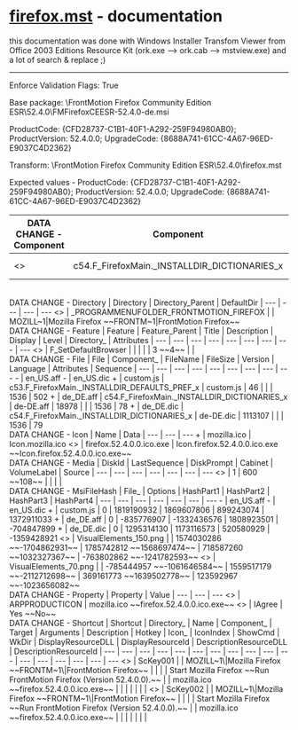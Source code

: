 [firefox.mst](firefox.mst) - documentation
===
this documentation was done with Windows Installer Transfom Viewer from Office 2003 Editions Resource Kit (ork.exe --> ork.cab --> mstview.exe) and a lot of search & replace ;)
***

Enforce Validation Flags: True

Base package: \FrontMotion Firefox Community Edition ESR\52.4.0\FMFirefoxCEESR-52.4.0-de.msi

ProductCode: {CFD28737-C1B1-40F1-A292-259F94980AB0}; ProductVersion: 52.4.0.0; UpgradeCode: {8688A741-61CC-4A67-96ED-E9037C4D2362}

Transform: \FrontMotion Firefox Community Edition ESR\52.4.0\firefox.mst

Expected values - ProductCode: {CFD28737-C1B1-40F1-A292-259F94980AB0}; ProductVersion: 52.4.0.0; UpgradeCode: {8688A741-61CC-4A67-96ED-E9037C4D2362}


DATA CHANGE - Component | Component | ComponentId | Directory_ | Attributes | Condition | KeyPath
--- | --- | --- | --- | --- | --- | ---
 <> | c54.F_FirefoxMain._INSTALLDIR_DICTIONARIES_x | | | | | de_DE.aff ~~en_US.aff~~
<br>
DATA CHANGE - Directory | Directory | Directory_Parent | DefaultDir | 
--- | --- | --- | ---
 <> | _PROGRAMMENUFOLDER_FRONTMOTION_FIREFOX | | MOZILL~1|Mozilla Firefox ~~FRONTM~1|FrontMotion Firefox~~
<br>
DATA CHANGE - Feature | Feature | Feature_Parent | Title | Description | Display | Level | Directory_ | Attributes | 
--- | --- | --- | --- | --- | --- | --- | --- | ---
 <> | F_SetDefaultBrowser | | | | | 3 ~~4~~ | | 
<br>
DATA CHANGE - File | File | Component_ | FileName | FileSize | Version | Language | Attributes | Sequence | 
--- | --- | --- | --- | --- | --- | --- | --- | ---
 - | en_US.aff
 - | en_US.dic
 + | custom.js | c53.F_FirefoxMain._INSTALLDIR_DEFAULTS_PREF_x | custom.js | 46 | | | 1536 | 502
 + | de_DE.aff | c54.F_FirefoxMain._INSTALLDIR_DICTIONARIES_x | de-DE.aff | 18978 | | | 1536 | 78
 + | de_DE.dic | c54.F_FirefoxMain._INSTALLDIR_DICTIONARIES_x | de-DE.dic | 1113107 | | | 1536 | 79
<br>
DATA CHANGE - Icon | Name | Data | 
--- | --- | ---
 + | mozilla.ico | Icon.mozilla.ico
 <> | firefox.52.4.0.0.ico.exe | Icon.firefox.52.4.0.0.ico.exe ~~Icon.firefox.52.4.0.0.ico.exe~~
<br>
DATA CHANGE - Media | DiskId | LastSequence | DiskPrompt | Cabinet | VolumeLabel | Source | 
--- | --- | --- | --- | --- | --- | ---
 <> | 1 | 600 ~~108~~ | | | | 
<br>
DATA CHANGE - MsiFileHash | File_ | Options | HashPart1 | HashPart2 | HashPart3 | HashPart4 | 
--- | --- | --- | --- | --- | --- | ---
 - | en_US.aff
 - | en_US.dic
 + | custom.js | 0 | 1819190932 | 1869607806 | 899243074 | 1372911033
 + | de_DE.aff | 0 | -835776907 | -1332436576 | 1808923501 | -704847899
 + | de_DE.dic | 0 | 1295314130 | 1173116573 | 520580929 | -1359428921
 <> | VisualElements_150.png | | 1574030286 ~~-1704862931~~ | 1785742812 ~~1568697474~~ | 718587260 ~~1032327367~~ | -763802862 ~~-1241782593~~
 <> | VisualElements_70.png | | -785444957 ~~-1061646584~~ | 1559517179 ~~-2112712698~~ | 369161773 ~~1639502778~~ | 123592967 ~~-1023656082~~
<br>
DATA CHANGE - Property | Property | Value | 
--- | --- | --- 
 <> | ARPPRODUCTICON | mozilla.ico ~~firefox.52.4.0.0.ico.exe~~
 <> | IAgree | Yes ~~No~~
<br>
DATA CHANGE - Shortcut | Shortcut | Directory_ | Name | Component_ | Target | Arguments | Description | Hotkey | Icon_ | IconIndex | ShowCmd | WkDir | DisplayResourceDLL | DisplayResourceId | DescriptionResourceDLL | DescriptionResourceId | 
--- | --- | --- | --- | --- | --- | --- | --- | --- | --- | --- | --- | --- | --- | --- | --- | ---
 <> | ScKey001 | | MOZILL~1\|Mozilla Firefox ~~FRONTM~1\|FrontMotion Firefox~~ | | | | Start Mozilla Firefox ~~Run FrontMotion Firefox (Version 52.4.0.0).~~ | | mozilla.ico ~~firefox.52.4.0.0.ico.exe~~ | | | | | | | 
 <> | ScKey002 | | MOZILL~1\|Mozilla Firefox ~~FRONTM~1\|FrontMotion Firefox~~ | | | | Start Mozilla Firefox ~~Run FrontMotion Firefox (Version 52.4.0.0).~~ | | mozilla.ico ~~firefox.52.4.0.0.ico.exe~~ | | | | | | | 